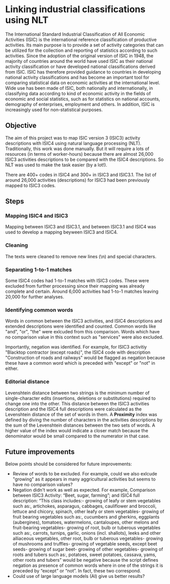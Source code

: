 # Linking industrial classifications using NLT
The International Standard Industrial Classification of All Economic Activities (ISIC) is the international reference classification of productive activities. Its main purpose is to provide a set of activity categories that can be utilized for the collection and reporting of statistics according to such activities. Since the adoption of the original version of ISIC in 1948, the majority of countries around the world have used ISIC as their national activity classification or have developed national classifications derived from ISIC. ISIC has therefore provided guidance to countries in developing national activity classifications and has become an important tool for comparing statistical data on economic activities at the international level. Wide use has been made of ISIC, both nationally and internationally, in classifying data according to kind of economic activity in the fields of economic and social statistics, such as for statistics on national accounts, demography of enterprises, employment and others. In addition, ISIC is increasingly used for non-statistical purposes.

## Objective
The aim of this project was to map ISIC version 3 (ISIC3) activity descriptions with ISIC4 using natural language processing (NLT). Traditionally, this work was done manually. But it will require a lots of resources (in terms of worker-hours) because there are almost 26,000 ISIC3 activities descriptions to be compared with the ISIC4 descriptions. So NLT was used to make the task easier (by a lot!).

There are 400+ codes in ISIC4 and 300+ in ISIC3 and ISIC3.1. The list of around 26,000 activities (descriptions) for ISIC3 had been previously mapped to ISIC3 codes.

## Steps
### Mapping ISIC4 and ISIC3
Mapping between ISIC3 and ISIC3.1, and between ISIC3.1 and ISIC4 was used to develop a mapping beyween ISIC3 and ISIC4.

### Cleaning
The texts were cleaned to remove new lines (\n) and special characters.

### Separating 1-to-1 matches
Some ISIC4 codes had 1-to-1 matches with ISIC3 codes. These were excluded from further processing since their mapping was already complete and certain. Around 6,000 activities had 1-to-1 matches leaving 20,000 for further analyses.

### Identifying common words
Words in common between the ISIC3 activities, and ISIC4 descriptions and extended descriptions were identified and counted. Common words like "and", "or", "the" were exlcuded from this comparison. Words which have no comparison value in this context such as "services" were also excluded.

Importantly, negation was identified. For example, for ISIC3 activitiy "Blacktop contractor (except roads)", the ISIC4 code with description "Construction of roads and railways" would be flagged as negation because these have a common word which is preceded with "except" or "not" in either.

### Editorial distance
Levenshtein distance between two strings is the minimum number of single-character edits (insertions, deletions or substitutions) required to change one into the other. This distance between the ISIC3 activities description and the ISIC4 full descriptions were calculated as the Levenshtein distance of the set of words in them. A **Proximity** index was defined by diving the number of characters in the activities descriptions by the sum of the Levenshtein distances between the two sets of words. A higher value of the index would indicate a closer match because the denominator would be small compared to the numerator in that case.

## Future improvements
Below points should be considered for future improvements:
- Review of words to be excluded. For example, could we also exlcude "growing" as it appears in many aggricultural activities but seems to have no comparison values?
- Negation didn't work as well as expected. For example, Comparison between ISIC3 Activity:
“Beet, sugar, farming”;
and ISIC4 full description:
“This class includes:- growing of leafy or stem vegetables such as:, artichokes, asparagus, cabbages, cauliflower and broccoli, lettuce and chicory, spinach, other leafy or stem vegetables- growing of fruit bearing vegetables such as:, cucumbers and gherkins, eggplants (aubergines), tomatoes, watermelons, cantaloupes, other melons and fruit-bearing vegetables- growing of root, bulb or tuberous vegetables such as:, carrots, turnips, garlic, onions (incl. shallots), leeks and other alliaceous vegetables, other root, bulb or tuberous vegetables- growing of mushrooms and truffles- growing of vegetable seeds, except beet seeds- growing of sugar beet- growing of other vegetables- growing of roots and tubers such as:, potatoes, sweet potatoes, cassava, yams, other roots and tubers”
would be negative because the script defines negation as presence of common words where in one of the strings it is preceded by “except” or “not”.
In fact, these two correspond.
- Could use of large language models (AI) give us better results?

